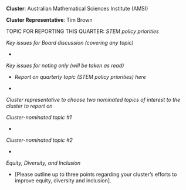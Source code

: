 **Cluster**: Australian Mathematical Sciences Institute (AMSI)

**Cluster Representative**:	Tim Brown

TOPIC FOR REPORTING THIS QUARTER: *STEM policy priorities*

*Key issues for Board discussion (covering any topic)*

*


*Key issues for noting only (will be taken as read)*

* _Report on quarterly topic (STEM policy priorities) here_

* 

*Cluster representative to choose two nominated topics of interest to the cluster to report on*

*Cluster-nominated topic #1*

*	

*Cluster-nominated topic #2*

*	

*Equity, Diversity, and Inclusion*

* [Please outline up to three points regarding your cluster’s efforts to improve equity, diversity and inclusion].

